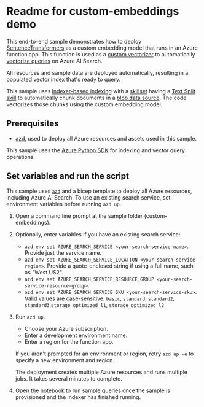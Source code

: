 # Readme for custom-embeddings demo

This end-to-end sample demonstrates how to deploy [SentenceTransformers](https://www.sbert.net/) as a custom embedding model that runs in an Azure function app. This function is used as a [custom vectorizer](https://learn.microsoft.com/azure/search/vector-search-how-to-configure-vectorizer) to automatically [vectorize queries](https://learn.microsoft.com/azure/search/vector-search-overview) on Azure AI Search.

All resources and sample data are deployed automatically, resulting in a populated vector index that's ready to query.

This sample uses [indexer-based indexing](https://learn.microsoft.com/azure/search/search-howto-create-indexers) with a [skillset](https://learn.microsoft.com/azure/search/cognitive-search-defining-skillset) having a [Text Split skill](https://learn.microsoft.com/azure/search/cognitive-search-skill-textsplit) to automatically chunk documents in a [blob data source](https://learn.microsoft.com/azure/search/search-howto-indexing-azure-blob-storage). The code vectorizes those chunks using the custom embedding model.

## Prerequisites

+ [azd](https://learn.microsoft.com/azure/developer/azure-developer-cli/install-azd), used to deploy all Azure resources and assets used in this sample.

This sample uses the [Azure Python SDK](https://learn.microsoft.com/en-us/python/api/azure-search-documents/?view=azure-python-preview) for indexing and vector query operations.

## Set variables and run the script

This sample uses [`azd`](https://learn.microsoft.com/azure/developer/azure-developer-cli/) and a bicep template to deploy all Azure resources, including Azure AI Search. To use an existing search service, set environment variables before running `azd up`.

1. Open a command line prompt at the sample folder (custom-embeddings).

1. Optionally, enter variables if you have an existing search service:

   + `azd env set AZURE_SEARCH_SERVICE <your-search-service-name>`. Provide just the service name.
   + `azd env set AZURE_SEARCH_SERVICE_LOCATION <your-search-service-region>`. Provide a quote-enclosed string if using a full name, such as "West US2".
   + `azd env set AZURE_SEARCH_SERVICE_RESOURCE_GROUP <your-search-service-resource-group>`. 
   + `azd env set AZURE_SEARCH_SERVICE_SKU <your-search-service-sku>`. Valid values are case-sensitive: `basic`, `standard`, `standard2`, `standard3`,`storage_optimized_l1`, `storage_optimized_l2`

1. Run `azd up`.

   + Choose your Azure subscription.
   + Enter a development environment name.
   + Enter a region for the function app. 

   If you aren't prompted for an environment or region, retry `azd up -e` to specify a new environment and region.

   The deployment creates multiple Azure resources and runs multiple jobs. It takes several minutes to complete. 

1. Open the [notebook](./azure-search-custom-vectorization-sample.ipynb) to run sample queries once the sample is provisioned and the indexer has finished running.
